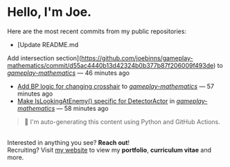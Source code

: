 # Hello, I'm Joe.
Here are the most recent commits from my public repositories:<br>
<!--activity_section_start-->
- [Update README.md

Add intersection section](https://github.com/joebinns/gameplay-mathematics/commit/d55ac4440b13d42324b0b377b87f206009f493de) to [*gameplay-mathematics*](https://github.com/joebinns/gameplay-mathematics) — 46 minutes ago
- [Add BP logic for changing crosshair](https://github.com/joebinns/gameplay-mathematics/commit/87bfb0d8e26ad6f3f56e1200578390c4f62e9283) to [*gameplay-mathematics*](https://github.com/joebinns/gameplay-mathematics) — 57 minutes ago
- [Make IsLookingAtEnemy() specific for DetectorActor](https://github.com/joebinns/gameplay-mathematics/commit/ef6b07f13c5ff6eac5d21c80a172bcfe15268a0c) in [*gameplay-mathematics*](https://github.com/joebinns/gameplay-mathematics) — 58 minutes ago
<!--activity_section_end-->
> 🚀 I'm auto-generating this content using Python and GitHub Actions.

<br>Interested in anything you see? **Reach out**!<br>
Recruiting? Visit [my website](https://joebinns.com/) to view my **portfolio**, **curriculum vitae** and more.
